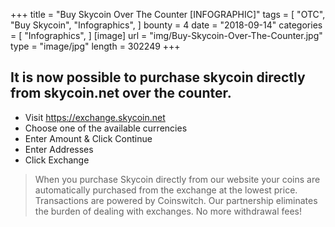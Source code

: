 +++
title = "Buy Skycoin Over The Counter [INFOGRAPHIC]"
tags = [
    "OTC",
    "Buy Skycoin",
    "Infographics",
]
bounty = 4
date = "2018-09-14"
categories = [
    "Infographics",
]
[image]
    url = "img/Buy-Skycoin-Over-The-Counter.jpg"
    type = "image/jpg"
    length = 302249
+++

## It is now possible to purchase skycoin directly from skycoin.net over the counter.

* Visit https://exchange.skycoin.net
* Choose one of the available currencies
* Enter Amount & Click Continue
* Enter Addresses
* Click Exchange

> When you purchase Skycoin directly from our website your coins are automatically purchased from the exchange at the lowest price. Transactions are powered by Coinswitch. Our partnership eliminates the burden of dealing with exchanges. No more withdrawal fees!
